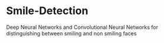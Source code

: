 # Smile-Detection
Deep Neural Networks and Convolutional Neural Networks for distinguishing between smiling and non smiling faces
